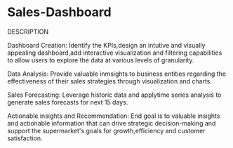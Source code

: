 # Sales-Dashboard
DESCRIPTION

Dashboard Creation: Identify the KPIs,design an intutive and visually appealing dashboard,add interactive visualization and filtering capabilities to allow users to explore the data at various levels of granularity.

Data Analysis: Provide valuable inmsights to business entities regarding the effectiveness of their sales strategies through visualization and charts.

Sales Forecasting: Leverage historic data and applytime series analysis to generate sales forecasts for next 15 days.

Actionable insights and Recommendation: End goal is to valuable insights and actionable information that can drive strategic decision-making and support the supermarket's goals for growth,efficiency and customer satisfaction.
